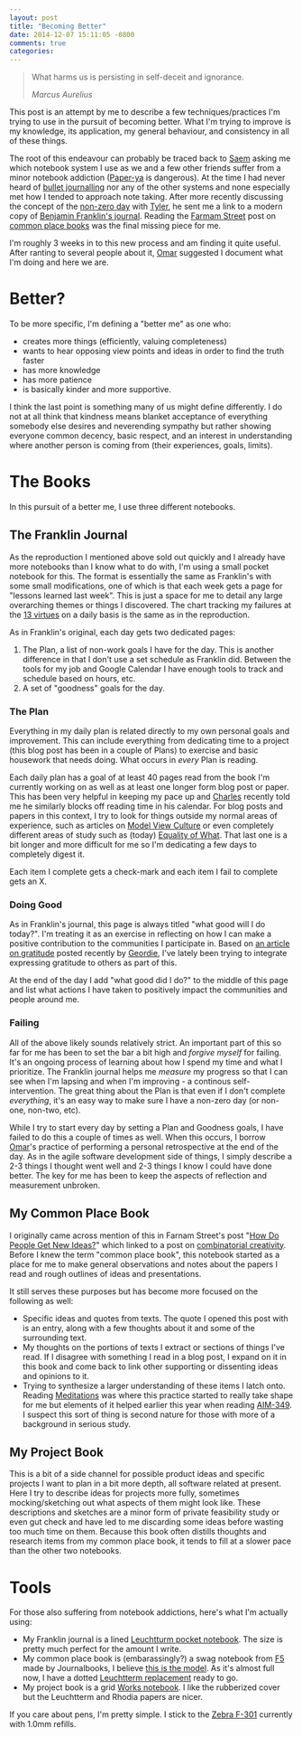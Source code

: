 ```yaml
---
layout: post
title: "Becoming Better"
date: 2014-12-07 15:11:05 -0800
comments: true
categories: 
---
```


> What harms us is persisting in self-deceit and ignorance.
>
> <cite>Marcus Aurelius</cite>

This post is an attempt by me to describe a few techniques/practices I'm trying to use in the pursuit of becoming better.  What I'm trying to improve is my knowledge, its application, my general behaviour, and consistency in all of these things.

The root of this endeavour can probably be traced back to [Saem](https://twitter.com/saemg) asking me which notebook system I use as we and a few other friends suffer from a minor notebook addiction ([Paper-ya](http://paper-ya.com/) is dangerous).  At the time I had never heard of [bullet journalling](http://www.bulletjournal.com/) nor any of the other systems and none especially met how I tended to approach note taking.  After more recently discussing the concept of the [non-zero day](http://www.reddit.com/r/NonZeroDay/comments/1qbxvz/the_gospel_of_uryans01_helpful_advice_for_anyone) with [Tyler](https://twitter.com/tylerweir), he sent me a link to a modern copy of [Benjamin Franklin's journal](http://www.artofmanliness.com/2014/11/17/introducing-the-ben-franklins-virtues-daily-record-journal/).  Reading the [Farmam Street](http://farnamstreetblog.com) post on [common place books](http://www.farnamstreetblog.com/2014/07/networked-knowledge-and-combinatorial-creativity/) was the final missing piece for me.

I'm roughly 3 weeks in to this new process and am finding it quite useful.  After ranting to several people about it, [Omar](https://twitter.com/omarkj) suggested I document what I'm doing and here we are.

# Better?

To be more specific, I'm defining a "better me" as one who:

* creates more things (efficiently, valuing completeness)
* wants to hear opposing view points and ideas in order to find the truth faster
* has more knowledge
* has more patience
* is basically kinder and more supportive.

I think the last point is something many of us might define differently.  I do not at all think that kindness means blanket acceptance of everything somebody else desires and neverending sympathy but rather showing everyone common decency, basic respect, and an interest in understanding where another person is coming from (their experiences, goals, limits).

# The Books
In this pursuit of a better me, I use three different notebooks.

## The Franklin Journal

As the reproduction I mentioned above sold out quickly and I already have more notebooks than I know what to do with, I'm using a small pocket notebook for this.  The format is essentially the same as Franklin's with some small modifications, one of which is that each week gets a page for "lessons learned last week".  This is just a space for me to detail any large overarching themes or things I discovered.  The chart tracking my failures at the [13 virtues](http://www.artofmanliness.com/2008/06/01/the-virtuous-life-wrap-up/) on a daily basis is the same as in the reproduction.

As in Franklin's original, each day gets two dedicated pages:

1.  The Plan, a list of non-work goals I have for the day.  This is another difference in that I don't use a set schedule as Franklin did.  Between the tools for my job and Google Calendar I have enough tools to track and schedule based on hours, etc.
2.  A set of "goodness" goals for the day.

### The Plan
Everything in my daily plan is related directly to my own personal goals and improvement.  This can include everything from dedicating time to a project (this blog post has been in a couple of Plans) to exercise and basic housework that needs doing.  What occurs in _every_ Plan is reading.

Each daily plan has a goal of at least 40 pages read from the book I'm currently working on as well as at least one longer form blog post or paper.  This has been very helpful in keeping my pace up and [Charles](http://twitter.com/reiver) recently told me he similarly blocks off reading time in his calendar.  For blog posts and papers in this context, I try to look for things outside my normal areas of experience, such as articles on [Model View Culture](https://modelviewculture.com) or even completely different areas of study such as (today) [Equality of What](http://tannerlectures.utah.edu/_documents/a-to-z/s/sen80.pdf).  That last one is a bit longer and more difficult for me so I'm dedicating a few days to completely digest it.

Each item I complete gets a check-mark and each item I fail to complete gets an X.

### Doing Good
As in Franklin's journal, this page is always titled "what good will I do today?".  I'm treating it as an exercise in reflecting on how I can make a positive contribution to the communities I participate in.  Based on [an article on gratitude](https://www.linkedin.com/today/post/article/20141124163631-24454816-two-minutes-to-make-you-happier-at-work-in-life-and-over-the-holidays) posted recently by [Geordie](https://twitter.com/geordie_h/status/537966528474664960), I've lately been trying to integrate expressing gratitude to others as part of this.

At the end of the day I add "what good did I do?" to the middle of this page and list what actions I have taken to positively impact the communities and people around me.

### Failing
All of the above likely sounds relatively strict.  An important part of this so far for me has been to set the bar a bit high and _forgive myself_ for failing.  It's an ongoing process of learning about how I spend my time and what I prioritize.  The Franklin journal helps me _measure_ my progress so that I can see when I'm lapsing and when I'm improving -  a continous self-intervention.  The great thing about the Plan is that even if I don't complete _everything_, it's an easy way to make sure I have a non-zero day (or non-one, non-two, etc).

While I try to start every day by setting a Plan and Goodness goals, I have failed to do this a couple of times as well.  When this occurs, I borrow [Omar](https://twitter.com/omarkj)'s practice of performing a personal retrospective at the end of the day.  As in the agile software development side of things, I simply describe a 2-3 things I thought went well and 2-3 things I know I could have done better.  The key for me has been to keep the aspects of reflection and measurement unbroken.

## My Common Place Book
I originally came across mention of this in Farnam Street's post "[How Do People Get New Ideas?](http://www.farnamstreetblog.com/2014/11/how-do-people-get-new-ideas/)" which linked to a post on [combinatorial creativity](http://www.farnamstreetblog.com/2014/07/networked-knowledge-and-combinatorial-creativity/).  Before I knew the term "common place book", this notebook started as a place for me to make general observations and notes about the papers I read and rough outlines of ideas and presentations.

It still serves these purposes but has become more focused on the following as well:

* Specific ideas and quotes from texts.  The quote I opened this post with is an entry, along with a few thoughts about it and some of the surrounding text.
* My thoughts on the portions of texts I extract or sections of things I've read.  If I disagree with something I read in a blog post, I expand on it in this book and come back to link other supporting or dissenting ideas and opinions to it.
* Trying to synthesize a larger understanding of these items I latch onto.  Reading [Meditations](http://www.amazon.ca/Meditations-New-Translation-Marcus-Aurelius/dp/0812968255/ref=sr_1_1?ie=UTF8&qid=1417997261&sr=8-1&keywords=meditations+gregory+hays) was where this practice started to really take shape for me but elements of it helped earlier this year when reading [AIM-349](http://dspace.mit.edu/handle/1721.1/5794).  I suspect this sort of thing is second nature for those with more of a background in serious study.

## My Project Book
This is a bit of a side channel for possible product ideas and specific projects I want to plan in a bit more depth, all software related at present.  Here I try to describe ideas for projects more fully, sometimes mocking/sketching out what aspects of them might look like.  These descriptions and sketches are a minor form of private feasibility study or even gut check and have led to me discarding some ideas before wasting too much time on them.  Because this book often distills thoughts and research items from my common place book, it tends to fill at a slower pace than the other two notebooks.

# Tools
For those also suffering from notebook addictions, here's what I'm actually using:

* My Franklin journal is a lined [Leuchtturm pocket notebook](http://www.leuchtturm1917.com/en/content/pocket-notebook).  The size is pretty much perfect for the amount I write.
* My common place book is (embarassingly?) a swag notebook from [F5](https://f5.com/) made by Journalbooks, I believe [this is the model](http://www.journalbooks.com/products/24-hour/24-hour-journals/bohemian).  As it's almost full now, I have a dotted [Leuchtterm replacement](http://www.leuchtturm1917.com/en/content/medium-notebook) ready to go.
* My project book is a grid [Works notebook](http://www.works.co.kr/product/product_detail.html?pid=81&cid=010103&type=maxi&page=).  I like the rubberized cover but the Leuchtterm and Rhodia papers are nicer.

If you care about pens, I'm pretty simple.  I stick to the [Zebra F-301](http://www.zebrapen.com/product/f-301-ball-point-retractable-2/) currently with 1.0mm refills.
